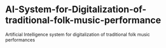 # AI-System-for-Digitalization-of-traditional-folk-music-performance
Artificial Intelligence system for digitalization of traditional folk music performances
